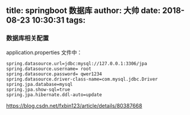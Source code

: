 title: springboot 数据库
author: 大帅
date: 2018-08-23 10:30:31
tags:
---
### 数据库相关配置
application.properties 文件中：
			
    spring.datasource.url=jdbc:mysql://127.0.0.1:3306/jpa
	spring.datasource.username= root
	spring.datasource.password= qwer1234
	spring.datasource.driver-class-name=com.mysql.jdbc.Driver
	spring.jpa.database=mysql
	spring.jpa.show-sql=true
	spring.jpa.hibernate.ddl-auto=update
https://blog.csdn.net/fxbin123/article/details/80387668